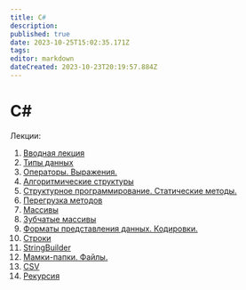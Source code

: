 ```yaml
---
title: C#
description: 
published: true
date: 2023-10-25T15:02:35.171Z
tags: 
editor: markdown
dateCreated: 2023-10-23T20:19:57.884Z
---
```


# C#

Лекции:
1) [Вводная лекция](/c-sharp/lecture-1)
2) [Типы данных](/c-sharp/lecture-2)
3) [Операторы. Выражения.](/c-sharp/lecture-3)
4) [Алгоритмические структуры](/c-sharp/lecture-4)
5) [Структурное программирование. Статические методы.](/c-sharp/lecture-5)
6) [Перегрузка методов](/c-sharp/lecture-6)
7) [Массивы](/c-sharp/lecture-7)
8) [Зубчатые массивы](/c-sharp/lecture-8)
9) [Форматы представления данных. Кодировки.](/c-sharp/lecture-9)
10) [Строки](/c-sharp/lecture-10)
11) [StringBuilder](/c-sharp/lecture-11)
12) [Мамки-папки. Файлы.](/c-sharp/lecture-12)
13) [CSV](/c-sharp/lecture-13)
14) [Рекурсия](/c-sharp/lecture-14)